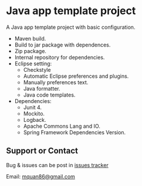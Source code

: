 # Java app template project
A Java app template project with basic configuration.

* Maven build.
* Build to jar package with dependences.
* Zip package.
* Internal repository for dependencies.
* Eclipse setting:
    * Checkstyle
    * Automatic Eclipse preferences and plugins.
    * Manually preferences text.
    * Java formatter.
    * Java code templates.
* Dependencies:
    * Junit 4.
    * Mockito.
    * Logback.
    * Apache Commons Lang and IO.
    * Spring Framework Dependencies Version.
    
## Support or Contact
Bug & issues can be post in [issues tracker](https://github.com/mquan86/java-app/issues)

Email: mquan86@gmail.com